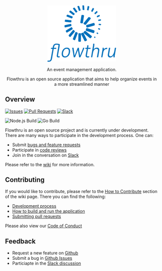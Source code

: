 <p align="center">
  <img src="https://github.com/flow-thru/resources/blob/master/banners/png/flowthru_plain_large.png" alt="flowthru" width="226">
  <br>
</p>

<p align="center">An event management application.</p>

<p align="center">Flowthru is an open source application that aims to help organize events in a more streamlined manner</p>

## Overview

<p align="left">
    <a href="https://github.com/flow-thru/flowthru/issues?utf8=%E2%9C%93&q=is%3Aissue+is%3Aopen+"><img src="https://img.shields.io/github/issues/flow-thru/flowthru.svg" alt="Issues"></a>
    <a href="https://github.com/flow-thru/flowthru/pulls?utf8=%E2%9C%93&q=is%3Apr+is%3Aopen+"><img src="https://img.shields.io/github/issues-pr/flow-thru/flowthru.svg" alt="Pull Requests"></a>
    <a href="https://join.slack.com/t/flowthru/shared_invite/enQtNjYxMDM2Nzc5NDkzLTJiZTU0NGQ0ZTc0NjRjNDMxNDY4ODU0YzA4MTUwZTU5YmMyZTAyZmFiMjY4ZWFkNzI5MDYxMTUyMTY0Mjc3MTQ"><img src="https://img.shields.io/badge/chat-on%20slack-brightgreen.svg" alt="Slack"></a>
</p>

<p align="left">
    <img src="https://github.com/flow-thru/flowthru/workflows/Node.js/badge.svg" alt="Node.js Build">
    <img src="https://github.com/flow-thru/flowthru/workflows/Go/badge.svg" alt="Go Build">
</p>

Flowthru is an open source project and is currently under development. There are many ways to participate in the development process. One can:

- Submit [bugs and feature requests](https://github.com/flow-thru/flowthru/issues)
- Participate in [code reviews](https://github.com/flow-thru/flowthru/pulls)
- Join in the conversation on [Slack](https://join.slack.com/t/flowthru/shared_invite/enQtNjYxMDM2Nzc5NDkzLTJiZTU0NGQ0ZTc0NjRjNDMxNDY4ODU0YzA4MTUwZTU5YmMyZTAyZmFiMjY4ZWFkNzI5MDYxMTUyMTY0Mjc3MTQ)

Please refer to the [wiki](https://github.com/flow-thru/flowthru/wiki) for more information.

## Contributing

If you would like to contribute, please refer to the [How to Contribute](https://github.com/flow-thru/flowthru/wiki/How-to-Contribute) section of the wiki page. There you can find the following:

- [Development process](https://github.com/flow-thru/flowthru/wiki/Development-Process)
- [How to build and run the application](https://github.com/flow-thru/flowthru/wiki/Running-the-Applciation)
- [Submitting pull requests](https://github.com/flow-thru/flowthru/wiki/How-to-Contribute)

Please also view our [Code of Conduct](https://github.com/flow-thru/flow/blob/master/CODE_OF_CONDUCT.md)

## Feedback

- Request a new feature on [Github](https://github.com/flow-thru/flowthru/issues)
- Submit a bug in [Github Issues](https://github.com/flow-thru/flowthru/issues)
- Particiapte in the [Slack discussion](https://join.slack.com/t/flowthru/shared_invite/enQtNjYxMDM2Nzc5NDkzLTJiZTU0NGQ0ZTc0NjRjNDMxNDY4ODU0YzA4MTUwZTU5YmMyZTAyZmFiMjY4ZWFkNzI5MDYxMTUyMTY0Mjc3MTQ)

